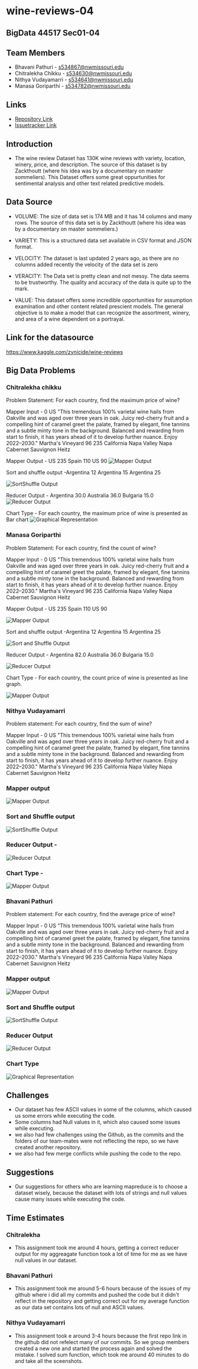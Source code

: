 
# wine-reviews-04

## BigData 44517 Sec01-04

## Team Members
- Bhavani Pathuri - s534867@nwmissouri.edu
- Chitralekha Chikku - s534630@nwmissouri.edu
- Nithya Vudayamarri - s534641@nwmissouri.edu
- Manasa Goriparthi - s534782@nwmissouri.edu

## Links
- [Repository Link](https://github.com/manasagoriparthi/wine-04)
- [Issuetracker Link](https://github.com/pathuribhavani/wine-reviews-04/issues)

## Introduction
- The wine review Dataset has 130K wine reviews with variety, location, winery, price, and description. The source of this dataset is by Zackthoutt (where his idea was by a documentary on master sommeliers). This Dataset offers some great oppurtunities for sentimental analysis and other text related predictive models.

## Data Source
- VOLUME: The size of data set is 174 MB and it has 14 columns and many rows. The source of this data set is by Zackthoutt (where his idea was by a documentary on master sommeliers.)

- VARIETY: This is a structured data set available in CSV format and JSON format.

- VELOCITY: The dataset is last updated 2 years ago, as there are no columns added recently the velocity of the data set is zero

- VERACITY: The Data set is pretty clean and not messy. The data seems to be trustworthy. The quality and accuracy of the data is quite up to the mark.

- VALUE: This dataset offers some incredible opportunities for assumption examination and other content related prescient models. The general objective is to make a model that can recognize the assortment, winery, and area of a wine dependent on a portrayal.

## Link for the datasource
https://www.kaggle.com/zynicide/wine-reviews

## Big Data Problems
### Chitralekha chikku
Problem Statement: For each country, find the maximum price of wine?

Mapper Input - 0	US	"This tremendous 100% varietal wine hails from Oakville and was aged over three years in oak. Juicy red-cherry fruit and a compelling hint of caramel greet the palate, framed by elegant, fine tannins and a subtle minty tone in the background. Balanced and rewarding from start to finish, it has years ahead of it to develop further nuance. Enjoy 2022–2030."	Martha's Vineyard	96	235	California	Napa Valley	Napa	Cabernet Sauvignon	Heitz

Mapper Output - US	235
                Spain	110
                US	90
![Mapper Output](https://github.com/manasagoriparthi/wine-04/blob/master/chitra_images/chitra_mapperoutput%20.png)

Sort and shuffle output -Argentina	12
                         Argentina	15
                         Argentina	25

![SortShuffle Output](https://github.com/manasagoriparthi/wine-04/blob/master/chitra_images/chitra_sortandshuffleoutput.png)

Reducer Output - Argentina	30.0
                 Australia	36.0
                 Bulgaria	15.0
![Reducer Output](https://github.com/manasagoriparthi/wine-04/blob/master/chitra_images/chitra_reduceroutput.png)

Chart Type -  For each country, the maximum price of wine is presented as Bar chart
![Graphical Representation](https://github.com/manasagoriparthi/wine-04/blob/master/chitra_images/chitra_chart.png)

### Manasa Goriparthi
Problem Statement: For each country, find the count of wine?

Mapper Input - 0	US	"This tremendous 100% varietal wine hails from Oakville and was aged over three years in oak. Juicy red-cherry fruit and a compelling hint of caramel greet the palate, framed by elegant, fine tannins and a subtle minty tone in the background. Balanced and rewarding from start to finish, it has years ahead of it to develop further nuance. Enjoy 2022–2030."	Martha's Vineyard	96 235	California	Napa Valley	Napa	Cabernet Sauvignon	Heitz

Mapper Output - US	235
Spain	110
US	90

![Mapper Output](https://github.com/manasagoriparthi/wine-04/blob/master/manasa_images/manasa-mapper%20output.png)

Sort and shuffle output -Argentina	12
Argentina	15
Argentina	25

![Sort and Shuffle Output](https://github.com/manasagoriparthi/wine-04/blob/master/manasa_images/manasa-sortandshuffle-output.png)

Reducer Output - Argentina	82.0
Australia	36.0
Bulgaria	15.0

![Reducer Output](https://github.com/manasagoriparthi/wine-04/blob/master/manasa_images/manasa-reduceroutput.png)

Chart Type - For each country, the count price of wine is presented as line graph.

![Mapper Output](https://github.com/manasagoriparthi/wine-04/blob/master/manasa_images/manasa-line-graph.png)

### Nithya Vudayamarri
Problem statement: For each country, find the sum of wine?

Mapper Input - 0	US	"This tremendous 100% varietal wine hails from Oakville and was aged over three years in oak. Juicy red-cherry fruit and a compelling hint of caramel greet the palate, framed by elegant, fine tannins and a subtle minty tone in the background. Balanced and rewarding from start to finish, it has years ahead of it to develop further nuance. Enjoy 2022–2030."	Martha's Vineyard	96	235	California	Napa Valley	Napa	Cabernet Sauvignon	Heitz

### Mapper output  
![Mapper Output](https://github.com/manasagoriparthi/wine-04/blob/master/Nithya_MapperOutput.png)


### Sort and Shuffle output 
![SortShuffle Output](https://github.com/manasagoriparthi/wine-04/blob/master/Nithya_SortShuffleOutput.png)

### Reducer Output - 
![Reducer Output](https://github.com/manasagoriparthi/wine-04/blob/master/Nithya_Reduceroutput.png)

### Chart Type - 
![Mapper Output](https://github.com/manasagoriparthi/wine-04/blob/master/Nithya_Graph.png)

### Bhavani Pathuri
Problem statement: For each country, find the average price of wine?

Mapper Input - 0	US	"This tremendous 100% varietal wine hails from Oakville and was aged over three years in oak. Juicy red-cherry fruit and a compelling hint of caramel greet the palate, framed by elegant, fine tannins and a subtle minty tone in the background. Balanced and rewarding from start to finish, it has years ahead of it to develop further nuance. Enjoy 2022–2030."	Martha's Vineyard	96	235	California	Napa Valley	Napa	Cabernet Sauvignon	Heitz

### Mapper output 
![Mapper Output](https://github.com/manasagoriparthi/wine-04/blob/master/MapperOutput.png)

### Sort and Shuffle output 
![SortShuffle Output](https://github.com/manasagoriparthi/wine-04/blob/master/SortShuffleOutput.png)

### Reducer Output 
![Reducer Output](https://github.com/manasagoriparthi/wine-04/blob/master/ReducerOutput.png)

### Chart Type 
![Graphical Representation](https://github.com/manasagoriparthi/wine-04/blob/master/BhavaniPathuri/Graph.png)

## Challenges
- Our dataset has few ASCII values in some of the columns, which caused us some errors while executing the code.
- Some columns had Null values in it, which also caused some issues while executing.
- we also had few challenges using the Github, as the commits and the folders of our team-mates were not reflecting the repo, so we have   created another repository. 
- we also had few merge conflicts while pushing the code to the repo.

## Suggestions
- Our suggestions for others who are learning mapreduce is to choose a dataset wisely, because the dataset with lots of strings and   null values cause many issues while executing the code.

## Time Estimates
### Chitralekha
- This assignment took me around 4 hours, getting a correct reducer output for my aggreagate function took a lot of time for me as we     have null values in our dataset.
### Bhavani Pathuri
- This assignment took me around 5-6 hours because of the issues of my github where i did all my commits and pushed the code but it didn't reflect in the repository and getting correct out for my average function as our data set contains lots of null and ASCII values.
### Nithya Vudayamarri
- This assignment took e around 3-4 hours because the first repo link in the github did not refelect many of our commits. So we group members created a new one and started the process again and solved the mistake. I solved sum function, which took me around 40 minutes to do and take all the sceenshots.





